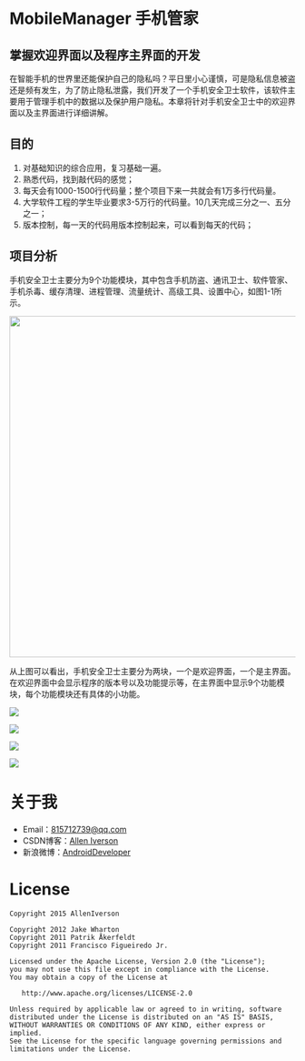 # MobileManager 手机管家

## 掌握欢迎界面以及程序主界面的开发

在智能手机的世界里还能保护自己的隐私吗？平日里小心谨慎，可是隐私信息被盗还是频有发生，为了防止隐私泄露，我们开发了一个手机安全卫士软件，该软件主要用于管理手机中的数据以及保护用户隐私。本章将针对手机安全卫士中的欢迎界面以及主界面进行详细讲解。

## 目的

1. 对基础知识的综合应用，复习基础一遍。
2. 熟悉代码，找到敲代码的感觉；
3. 每天会有1000-1500行代码量；整个项目下来一共就会有1万多行代码量。
4. 大学软件工程的学生毕业要求3-5万行的代码量。10几天完成三分之一、五分之一；
5. 版本控制，每一天的代码用版本控制起来，可以看到每天的代码；

## 项目分析
手机安全卫士主要分为9个功能模块，其中包含手机防盗、通讯卫士、软件管家、手机杀毒、缓存清理、进程管理、流量统计、高级工具、设置中心，如图1-1所示。

<img src="https://github.com/JackChen1999/Mobilesafe/blob/master/screenshots/%E6%89%8B%E6%9C%BA%E5%8D%AB%E5%A3%AB1.png" width="600"/>

从上图可以看出，手机安全卫士主要分为两块，一个是欢迎界面，一个是主界面。在欢迎界面中会显示程序的版本号以及功能提示等，在主界面中显示9个功能模块，每个功能模块还有具体的小功能。

![](https://github.com/JackChen1999/Mobilesafe/blob/master/screenshots/%E6%89%8B%E6%9C%BA%E5%8D%AB%E5%A3%AB2.gif)

![](https://github.com/JackChen1999/Mobilesafe/blob/master/screenshots/%E6%89%8B%E6%9C%BA%E5%8D%AB%E5%A3%AB3.gif)

![](https://github.com/JackChen1999/Mobilesafe/blob/master/screenshots/%E6%89%8B%E6%9C%BA%E5%8D%AB%E5%A3%AB4.gif)

![](https://github.com/JackChen1999/Mobilesafe/blob/master/screenshots/%E6%89%8B%E6%9C%BA%E5%8D%AB%E5%A3%AB5.gif)

# 关于我

- Email：<815712739@qq.com>
- CSDN博客：[Allen Iverson](http://blog.csdn.net/axi295309066)
- 新浪微博：[AndroidDeveloper](http://weibo.com/u/1848214604?topnav=1&amp;wvr=6&amp;topsug=1&amp;is_all=1)

# License

    Copyright 2015 AllenIverson

    Copyright 2012 Jake Wharton
    Copyright 2011 Patrik Åkerfeldt
    Copyright 2011 Francisco Figueiredo Jr.

    Licensed under the Apache License, Version 2.0 (the "License");
    you may not use this file except in compliance with the License.
    You may obtain a copy of the License at

       http://www.apache.org/licenses/LICENSE-2.0

    Unless required by applicable law or agreed to in writing, software
    distributed under the License is distributed on an "AS IS" BASIS,
    WITHOUT WARRANTIES OR CONDITIONS OF ANY KIND, either express or implied.
    See the License for the specific language governing permissions and
    limitations under the License.
